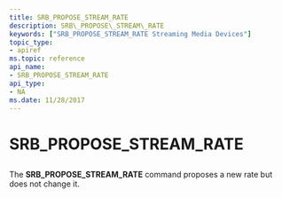 ```yaml
---
title: SRB_PROPOSE_STREAM_RATE
description: SRB\_PROPOSE\_STREAM\_RATE
keywords: ["SRB_PROPOSE_STREAM_RATE Streaming Media Devices"]
topic_type:
- apiref
ms.topic: reference
api_name:
- SRB_PROPOSE_STREAM_RATE
api_type:
- NA
ms.date: 11/28/2017
---
```


# SRB\_PROPOSE\_STREAM\_RATE


## <span id="ddk_srb_propose_stream_rate_ks"></span><span id="DDK_SRB_PROPOSE_STREAM_RATE_KS"></span>


The **SRB\_PROPOSE\_STREAM\_RATE** command proposes a new rate but does not change it.

 

 






